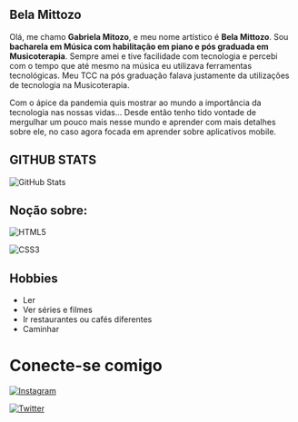 ## Bela Mittozo

Olá, me chamo **Gabriela Mitozo**, e meu nome artístico é **Bela Mittozo**. Sou **bacharela em Música com habilitação em piano e pós graduada em Musicoterapia**. 
Sempre amei e tive facilidade com tecnologia e percebi com o tempo que até mesmo na música eu utilizava ferramentas tecnológicas. Meu TCC na pós graduação falava justamente da utilizações de tecnologia na Musicoterapia. 

Com o ápice da pandemia quis mostrar ao mundo a importância da tecnologia nas nossas vidas... Desde então tenho tido vontade de mergulhar um pouco mais nesse mundo e aprender com mais detalhes sobre ele, no caso agora focada em aprender sobre aplicativos mobile. 


## GITHUB STATS

![GitHub Stats](https://github-readme-stats.vercel.app/api?username=gabrielamitozo&theme=transparent&bg_color=000&border_color=30A3DC&show_icons=true&icon_color=30A3DC&title_color=E94D5F&text_color=FFF)


## Noção sobre: 
![HTML5](https://img.shields.io/badge/HTML5-000?style=for-the-badge&logo=html5)

![CSS3](https://img.shields.io/badge/CSS3-000?style=for-the-badge&logo=css3&logoColor=264CE4)

    
## Hobbies
+ Ler
+ Ver séries e filmes
+ Ir restaurantes ou cafés diferentes
+ Caminhar


# Conecte-se comigo

[![Instagram](https://img.shields.io/badge/Instagram-000?style=for-the-badge&logo=instagram)](https://www.instagram.com/belamittozo/)

[![Twitter](https://img.shields.io/badge/Twitter-000?style=for-the-badge&logo=twitter)](https://twitter.com/belamittozo)